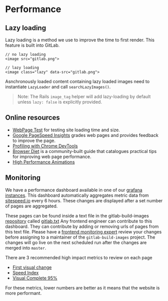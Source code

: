 # Performance

## Lazy loading

Lazy loading is a method we use to improve the time to first render. This feature is built into GitLab.

```
// no lazy loading
<image src="gitlab.png">

// lazy loading
<image class="lazy" data-src="gitlab.png">
```

Asnchronously loaded content containing lazy loaded images need to instantiate `LazyLoader` and call `searchLazyImages()`.

> Note: The Rails `image_tag` helper will add lazy-loading by default unless `lazy: false` is explicitly provided.

## Online resources

- [WebPage Test][web-page-test] for testing site loading time and size.
- [Google PageSpeed Insights][pagespeed-insights] grades web pages and provides feedback to improve the page.
- [Profiling with Chrome DevTools][google-devtools-profiling]
- [Browser Diet][browser-diet] is a community-built guide that catalogues practical tips for improving web page performance.
- [High Performance Animations][high-performance-animations]

[web-page-test]: http://www.webpagetest.org/
[pagespeed-insights]: https://developers.google.com/speed/pagespeed/insights/
[google-devtools-profiling]: https://developers.google.com/web/tools/chrome-devtools/profile/?hl=en
[browser-diet]: https://browserdiet.com/
[high-performance-animations]: https://www.html5rocks.com/en/tutorials/speed/high-performance-animations/

## Monitoring

We have a performance dashboard available in one of our [grafana instances](https://dashboards.gitlab.net/d/1EBTz3Dmz/sitespeed-page-summary?orgId=1). This dashboard automatically aggregates metric data from [sitespeed.io](https://sitespeed.io) every 6 hours. These changes are displayed after a set number of pages are aggregated.

These pages can be found inside a text file in the gitlab-build-images [repository](https://gitlab.com/gitlab-org/gitlab-build-images) called [gitlab.txt](https://gitlab.com/gitlab-org/gitlab-build-images/blob/master/scripts/gitlab.txt)
Any frontend engineer can contribute to this dashboard. They can contribute by adding or removing urls of pages from this text file. Please have a [frontend monitoring expert](https://about.gitlab.com/team) review your changes before assigning to a maintainer of the `gitlab-build-images` project. The changes will go live on the next scheduled run after the changes are merged into `master`.

There are 3 recommended high impact metrics to review on each page

* [First visual change](https://developers.google.com/web/tools/lighthouse/audits/first-meaningful-paint)
* [Speed Index](https://sites.google.com/a/webpagetest.org/docs/using-webpagetest/metrics/speed-index)
* [Visual Complete 95%](https://sites.google.com/a/webpagetest.org/docs/using-webpagetest/metrics/speed-index)

For these metrics, lower numbers are better as it means that the website is more performant.

